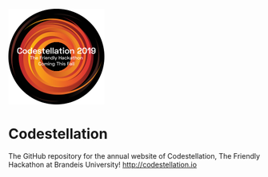 ![Alt text](https://raw.githubusercontent.com/ianroy/Codestellation/master/favicons/android-chrome-192x192.png
 "Codestellation")

# Codestellation
The GitHub repository for the annual website of Codestellation, The Friendly Hackathon at Brandeis University!
http://codestellation.io
